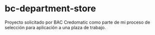 # bc-department-store
Proyecto solicitado por BAC Credomatic como parte de mi proceso de selección para aplicación a una plaza de trabajo.

